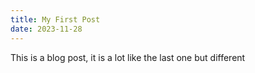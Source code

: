 ```yaml
---
title: My First Post
date: 2023-11-28
---
```


This is a blog post, it is a lot like the last one but different
